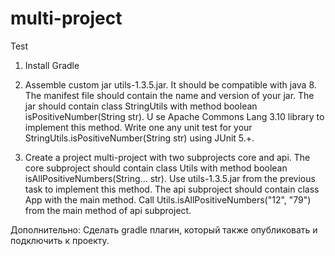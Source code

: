 # multi-project
Test
1. Install Gradle

2. Assemble custom jar utils-1.3.5.jar. It should be compatible with java 8. 
The manifest file should contain the name and version of your jar. 
The jar should contain class StringUtils with method boolean isPositiveNumber(String str). U
se Apache Commons Lang 3.10 library to implement this method. 
Write one any unit test for your StringUtils.isPositiveNumber(String str) using JUnit 5.+.

3. Create a project multi-project with two subprojects core and api. 
The core subproject should contain class Utils with method boolean isAllPositiveNumbers(String... str). 
Use utils-1.3.5.jar from the previous task to implement this method. 
The api subproject should contain class App with the main method. 
Call Utils.isAllPositiveNumbers("12", "79") from the main method of api subproject.

Дополнительно:
Сделать gradle плагин, который также опубликовать и подключить к проекту.
